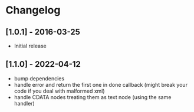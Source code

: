 # Changelog


## [1.0.1] - 2016-03-25
- Initial release

## [1.1.0] - 2022-04-12
- bump dependencies
- handle error and return the first one in done callback (might break your code if you deal with malformed xml)
- handle CDATA nodes treating them as text node (using the same handler)


